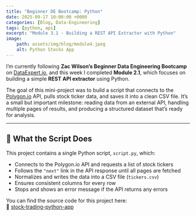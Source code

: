 ```yaml
---
title: "Beginner DE Bootcamp: Python"
date: 2025-09-17 10:00:00 +0000
categories: [Blog, Data-Engineering]
tags: [python, api]
excerpt: "Module 3.1 - Building a REST API Extractor with Python"
image:
    path: assets/img/blog/module4.jpeg 
    alt: Python Stocks App
---
```


I’m currently following **Zac Wilson’s Beginner Data Engineering Bootcamp** on [DataExpert.io](https://dataexpert.io), and this week I completed **Module 2.1**, which focuses on building a simple **REST API extractor** using Python.  

The goal of this mini-project was to build a script that connects to the [Polygon.io](https://polygon.io) API, pulls stock ticker data, and saves it into a clean CSV file. It’s a small but important milestone: reading data from an external API, handling multiple pages of results, and producing a structured dataset that’s ready for analysis.  

---

## 📌 What the Script Does

This project contains a single Python script, `script.py`, which:

- Connects to the Polygon.io API and requests a list of stock tickers  
- Follows the `"next"` link in the API response until all pages are fetched  
- Normalizes and writes the data into a CSV file (`tickers.csv`)  
- Ensures consistent columns for every row  
- Stops and shows an error message if the API returns any errors

You can find the source code for this project here:  
🔗 [stock-trading-python-app](https://github.com/Mohit2497/stock-trading-python-app)